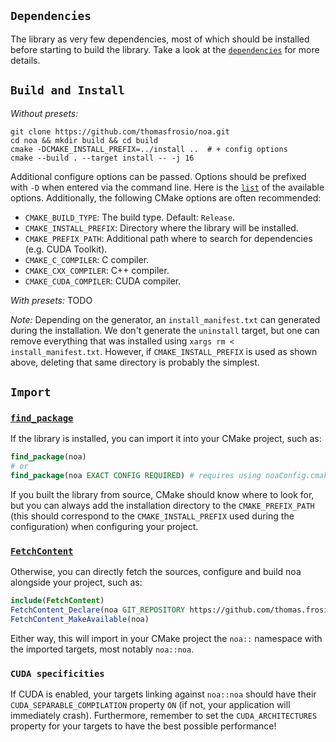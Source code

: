 ## `Dependencies`

The library as very few dependencies, most of which should be installed before starting to build the library. Take a look at the [`dependencies`](000_dependencies.md) for more details.

## `Build and Install`

_Without presets:_
```shell
git clone https://github.com/thomasfrosio/noa.git
cd noa && mkdir build && cd build
cmake -DCMAKE_INSTALL_PREFIX=../install ..  # + config options
cmake --build . --target install -- -j 16
```

Additional configure options can be passed. Options should be prefixed with `-D` when entered via the command line. Here is the [`list`](../cmake/ProjectOptions.cmake) of the available options. Additionally, the following CMake options are often recommended:
- `CMAKE_BUILD_TYPE`: The build type. Default: `Release`.
- `CMAKE_INSTALL_PREFIX`: Directory where the library will be installed.
- `CMAKE_PREFIX_PATH`: Additional path where to search for dependencies (e.g. CUDA Toolkit).
- `CMAKE_C_COMPILER`: C compiler.
- `CMAKE_CXX_COMPILER`: C++ compiler.
- `CMAKE_CUDA_COMPILER`: CUDA compiler.

_With presets:_
TODO

_Note:_ Depending on the generator, an `install_manifest.txt` can generated during the installation. We don't generate the `uninstall` target, but one can remove everything that was installed using ``xargs rm < install_manifest.txt``. However, if `CMAKE_INSTALL_PREFIX` is used as shown above, deleting that same directory is probably the simplest.

## `Import`

### [`find_package`](https://cmake.org/cmake/help/latest/command/find_package.html?highlight=find_package)

If the library is installed, you can import it into your CMake project, such as:
```cmake
find_package(noa)
# or
find_package(noa EXACT CONFIG REQUIRED) # requires using noaConfig.cmake
```

If you built the library from source, CMake should know where to look for, but you can always add the installation directory to the `CMAKE_PREFIX_PATH` (this should correspond to the `CMAKE_INSTALL_PREFIX` used during the configuration) when configuring your project.

### [`FetchContent`](https://cmake.org/cmake/help/latest/module/FetchContent.html)

Otherwise, you can directly fetch the sources, configure and build noa alongside your project, such as:
```cmake
include(FetchContent)
FetchContent_Declare(noa GIT_REPOSITORY https://github.com/thomas.frosio/noa.git)
FetchContent_MakeAvailable(noa)
```

Either way, this will import in your CMake project the `noa::` namespace with the imported targets, most notably `noa::noa`.

### `CUDA specificities`
If CUDA is enabled, your targets linking against `noa::noa` should have their `CUDA_SEPARABLE_COMPILATION` property `ON` (if not, your application will immediately crash).
Furthermore, remember to set the `CUDA_ARCHITECTURES` property for your targets to have the best possible performance!
